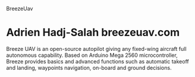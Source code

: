 BreezeUav

Adrien Hadj-Salah
breezeuav.com
=======================================

Breeze UAV is an open-source autopilot giving any fixed-wing aircraft full autonomous capability. 
Based on Arduino Mega  2560 microcontroller, Breeze provides basics and advanced functions such as 
automatic takeoff and landing, waypoints navigation, on-board and ground decisions.

